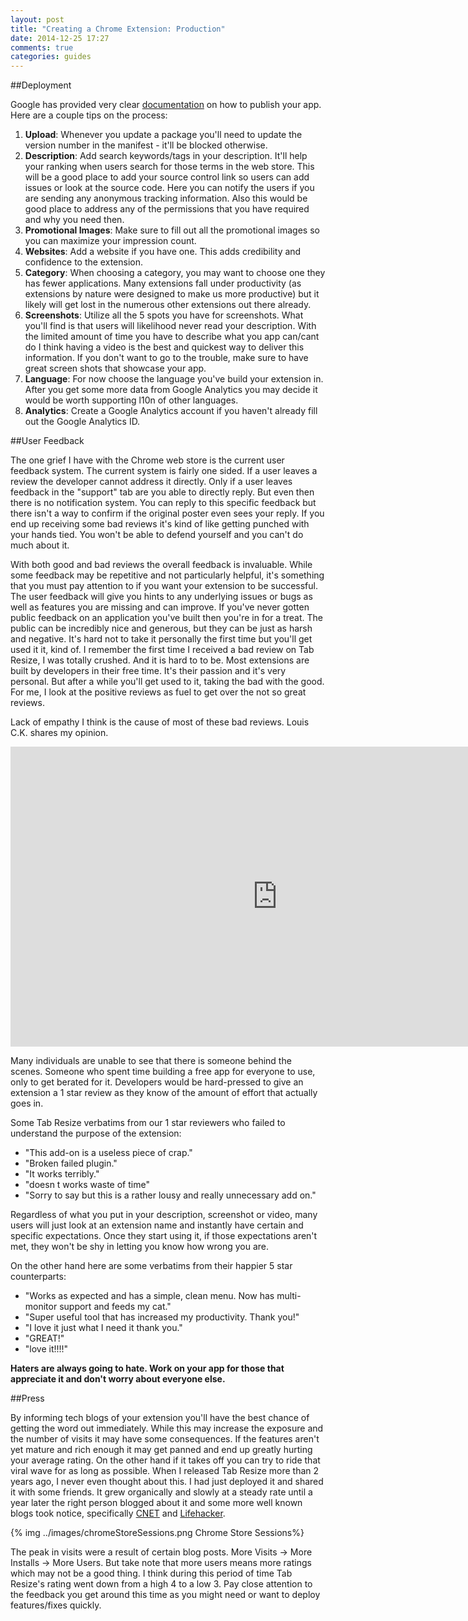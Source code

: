 ```yaml
---
layout: post
title: "Creating a Chrome Extension: Production"
date: 2014-12-25 17:27
comments: true
categories: guides
---
```


##Deployment

Google has provided very clear [documentation][1] on how to publish your app. Here are a couple tips on the process:

1. <strong>Upload</strong>: Whenever you update a package you'll need to update the version number in the manifest - it'll be blocked otherwise.
2. <strong>Description</strong>: Add search keywords/tags in your description. It'll help your ranking when users search for those terms in the web store. This will be a good place to add your source control link so users can add issues or look at the source code. Here you can notify the users if you are sending any anonymous tracking information. Also this would be good place to address any of the permissions that you have required and why you need then.
3. <strong>Promotional Images</strong>: Make sure to fill out all the promotional images so you can maximize your impression count.
4. <strong>Websites</strong>: Add a website if you have one. This adds credibility and confidence to the extension.
5. <strong>Category</strong>: When choosing a category, you may want to choose one they has fewer applications. Many extensions fall under productivity (as extensions by nature were designed to make us more productive) but it likely will get lost in the numerous other extensions out there already.
6. <strong>Screenshots</strong>: Utilize all the 5 spots you have for screenshots. What you'll find is that users will likelihood never read your description. With the limited amount of time you have to describe what you app can/cant do I think having a video is the best and quickest way to deliver this information. If you don't want to go to the trouble, make sure to have great screen shots that showcase your app.
7. <strong>Language</strong>: For now choose the language you've build your extension in. After you get some more data from Google Analytics you may decide it would be worth supporting l10n of other languages.
8. <strong>Analytics</strong>: Create a Google Analytics account if you haven't already fill out the Google Analytics ID.

##User Feedback

The one grief I have with the Chrome web store is the current user feedback system. The current system is fairly one sided. If a user leaves a review the developer cannot address it directly. Only if a user leaves feedback in the "support" tab are you able to directly reply. But even then there is no notification system. You can reply to this specific feedback but there isn't a way to confirm if the original poster even sees your reply. If you end up receiving some bad reviews it's kind of like getting punched with your hands tied. You won't be able to defend yourself and you can't do much about it.

With both good and bad reviews the overall feedback is invaluable. While some feedback may be repetitive and not particularly helpful, it's something that you must pay attention to if you want your extension to be successful. The user feedback will give you hints to any underlying issues or bugs as well as features you are missing and can improve. If you've never gotten public feedback on an application you've built then you're in for a treat. The public can be incredibly nice and generous, but they can be just as harsh and negative. It's hard not to take it personally the first time but you'll get used it it, kind of. I remember the first time I received a bad review on Tab Resize, I was totally crushed. And it is hard to to be. Most extensions are built by developers in their free time. It's their passion and it's very personal. But after a while you'll get used to it, taking the bad with the good. For me, I look at the positive reviews as fuel to get over the not so great reviews.

Lack of empathy I think is the cause of most of these bad reviews. Louis C.K. shares my opinion.

<iframe width="853" height="480" src="http://www.youtube.com/embed/5HbYScltf1c?" frameborder="0" allowfullscreen></iframe>

 Many individuals are unable to see that there is someone behind the scenes. Someone who spent time building a free app for everyone to use, only to get berated for it. Developers would be hard-pressed to give an extension a 1 star review as they know of the amount of effort that actually goes in.

Some Tab Resize verbatims from our 1 star reviewers who failed to understand the purpose of the extension:

- "This add-on is a useless piece of crap."
- "Broken failed plugin."
- "It works terribly."
- "doesn t works waste of time"
- "Sorry to say but this is a rather lousy and really unnecessary add on."

Regardless of what you put in your description, screenshot or video, many users will just look at an extension name and instantly have certain and specific expectations. Once they start using it, if those expectations aren't met, they won't be shy in letting you know how wrong you are.

On the other hand here are some verbatims from their happier 5 star counterparts:

- "Works as expected and has a simple, clean menu. Now has multi-monitor support and feeds my cat."
- "Super useful tool that has increased my productivity. Thank you!"
- "I love it just what I need it thank you."
- "GREAT!"
- "love it!!!!"

<strong>Haters are always going to hate. Work on your app for those that appreciate it and don't worry about everyone else.</strong>

##Press

By informing tech blogs of your extension you'll have the best chance of getting the word out immediately. While this may increase the exposure and the number of visits it may have some consequences. If the features aren't yet mature and rich enough it may get panned and end up greatly hurting your average rating. On the other hand if it takes off you can try to ride that viral wave for as long as possible. When I released Tab Resize more than 2 years ago, I never even thought about this. I had just deployed it and shared it with some friends. It grew organically and slowly at a steady rate until a year later the right person blogged about it and some more well known blogs took notice, specifically [CNET][4] and [Lifehacker][3].

{% img ../images/chromeStoreSessions.png Chrome Store Sessions%}

The peak in visits were a result of certain blog posts. More Visits -> More Installs -> More Users. But take note that more users means more ratings which may not be a good thing. I think during this period of time Tab Resize's rating went down from a high 4 to a low 3. Pay close attention to the feedback you get around this time as you might need or want to deploy features/fixes quickly.

[1]: https://developer.chrome.com/webstore/publish "documentation"
[2]: https://www.youtube.com/watch?v=5HbYScltf1c "Louis CK on cell phones"
[3]: http://lifehacker.com/tab-resize-automatically-organizes-tabs-into-preset-lay-1306865451 "Lifehacker - tab resize"
[4]: http://www.cnet.com/how-to/split-chrome-tabs-into-multiwindow-preset-layouts-with-tab-resize "CNET - tab resize"